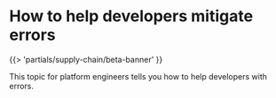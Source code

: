 # How to help developers mitigate errors

{{> 'partials/supply-chain/beta-banner' }}

This topic for platform engineers tells you how to help developers with errors.
